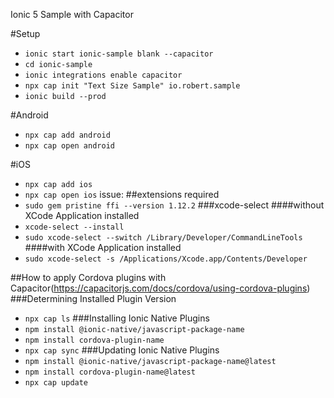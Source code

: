 Ionic 5 Sample with Capacitor

#Setup
- `ionic start ionic-sample blank --capacitor`
- `cd ionic-sample`
- `ionic integrations enable capacitor`
- `npx cap init "Text Size Sample" io.robert.sample`
- `ionic build --prod`

#Android
- `npx cap add android`
- `npx cap open android`

#iOS
- `npx cap add ios`
- `npx cap open ios`
issue: 
##extensions required
- `sudo gem pristine ffi --version 1.12.2`
###xcode-select
####without XCode Application installed
- `xcode-select --install`
- `sudo xcode-select --switch /Library/Developer/CommandLineTools`
####with XCode Application installed
- `sudo xcode-select -s /Applications/Xcode.app/Contents/Developer`

##How to apply Cordova plugins with Capacitor(https://capacitorjs.com/docs/cordova/using-cordova-plugins)
###Determining Installed Plugin Version
- `npx cap ls`
###Installing Ionic Native Plugins
- `npm install @ionic-native/javascript-package-name`
- `npm install cordova-plugin-name`
- `npx cap sync`
###Updating Ionic Native Plugins
- `npm install @ionic-native/javascript-package-name@latest`
- `npm install cordova-plugin-name@latest`
- `npx cap update`